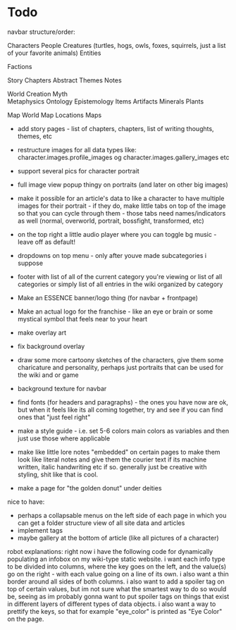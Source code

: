 # Todo
navbar structure/order:

Characters 
    People
    Creatures (turtles, hogs, owls, foxes, squirrels, just a list of your favorite animals)
    Entities

Factions

Story 
    Chapters
    Abstract
    Themes
    Notes

World 
    Creation Myth   
    Metaphysics
    Ontology
    Epistemology
    Items
        Artifacts
        Minerals
        Plants

Map
    World Map
    Locations
    Maps

- add story pages - list of chapters, chapters, list of writing thoughts, themes, etc
- restructure images for all data types like: character.images.profile_images og character.images.gallery_images etc
- support several pics for character portrait
- full image view popup thingy on portraits (and later on other big images)
- make it possible for an article's data to like a character to have multiple images for their portrait - if they do, make little tabs on top of the image so that you can cycle through them - those tabs need names/indicators as well (normal, overworld, portrait, bossfight, transformed, etc)

- on the top right a little audio player where you can toggle bg music - leave off as default!
- dropdowns on top menu - only after youve made subcategories i suppose

- footer with list of all of the current category you're viewing or list of all categories or simply list of all entries in the wiki organized by category

- Make an ESSENCE banner/logo thing (for navbar + frontpage)
- Make an actual logo for the franchise - like an eye or brain or some mystical symbol that feels near to your heart
- make overlay art
- fix background overlay
- draw some more cartoony sketches of the characters, give them some charicature and personality, perhaps just portraits that can be used for the wiki and or game
- background texture for navbar

- find fonts (for headers and paragraphs) - the ones you have now are ok, but when it feels like its all coming together, try and see if you can find ones that "just feel right"

- make a style guide - i.e. set 5-6 colors main colors as variables and then just use those where applicable

- make like little lore notes "embedded" on certain pages to make them look like literal notes and give them the courier text if its machine written, italic handwriting etc if so.
generally just be creative with styling, shit like that is cool.

- make a page for "the golden donut" under deities

nice to have:
- perhaps a collapsable menus on the left side of each page in which you can get a folder structure view of all site data and articles
- implement tags
- maybe gallery at the bottom of article (like all pictures of a character)


robot explanations:
right now i have the following code for dynamically populating an infobox on my wiki-type static website.
i want each info type to be divided into columns, where the key goes on the left, and the value(s) go on the right - with each value going on a line of its own. i also want a thin border around all sides of both columns. 
i also want to add a spoiler tag on top of certain values, but im not sure what the smartest way to do so would be, seeing as im probably gonna want to put spoiler tags on things that exist in different layers of different types of data objects.
i also want a way to prettify the keys, so that for example "eye_color" is printed as "Eye Color" on the page.